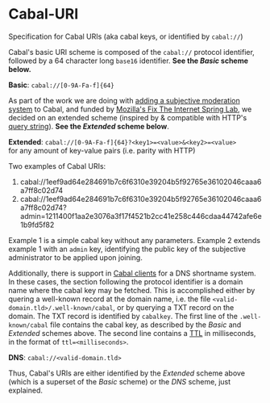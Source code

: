 # Cabal-URI
Specification for Cabal URIs (aka cabal keys, or identified by `cabal://`)

Cabal's basic URI scheme is composed of the `cabal://` protocol identifier, followed by a 64 character long `base16` identifier. **See the _Basic_  scheme below.**

**Basic**: `cabal://[0-9A-Fa-f]{64}`

As part of the work we are doing with [adding a subjective moderation system](https://opencollective.com/cabal-club/updates/cabal-x-subjective-moderation-mozilla-grant) to Cabal, and funded by [Mozilla's Fix The Internet Spring Lab](https://builders.mozilla.community/springlab/index.html), we decided on an extended scheme (inspired by & compatible with HTTP's [query string](https://en.wikipedia.org/wiki/Query_string)). **See the _Extended_ scheme below**.

**Extended**: `cabal://[0-9A-Fa-f]{64}?<key1>=<value>&<key2>=<value>`   
for any amount of key-value pairs (i.e. parity with HTTP)

Two examples of Cabal URIs:
1. cabal://1eef9ad64e284691b7c6f6310e39204b5f92765e36102046caaa6a7ff8c02d74
2. cabal://1eef9ad64e284691b7c6f6310e39204b5f92765e36102046caaa6a7ff8c02d74?admin=1211400f1aa2e3076a3f17f4521b2cc41e258c446cdaa44742afe6e1b9fd5f82

Example 1 is a simple cabal key without any parameters. Example 2 extends example 1 with an `admin` key, identifying the public key of the subjective administrator to be applied upon joining.


Additionally, there is support in [Cabal clients](https://github.com/cabal-club/cabal-client/blob/21fed68727b522bda612466a76c5d24d89ab5008/src/client.js#L53-L63) for a DNS shortname system.
In these cases, the section following the protocol identifier is a domain name where the cabal key may be fetched. This is accomplished either by quering a well-known record at the domain name, i.e. the file `<valid-domain.tld>/.well-known/cabal`, or by querying a TXT record on the domain. The TXT record is identified by `cabalkey`.
The first line of the `.well-known/cabal` file contains the cabal key, as described by the _Basic_ and _Extended_ schemes above. The second line contains a [TTL](https://en.wikipedia.org/wiki/Time_to_live) in milliseconds, in the format of `ttl=<milliseconds>`.

**DNS**: `cabal://<valid-domain.tld>`

Thus, Cabal's URIs are either identified by the _Extended_ scheme above (which is a superset of the _Basic_ scheme) or the _DNS_ scheme, just explained.
